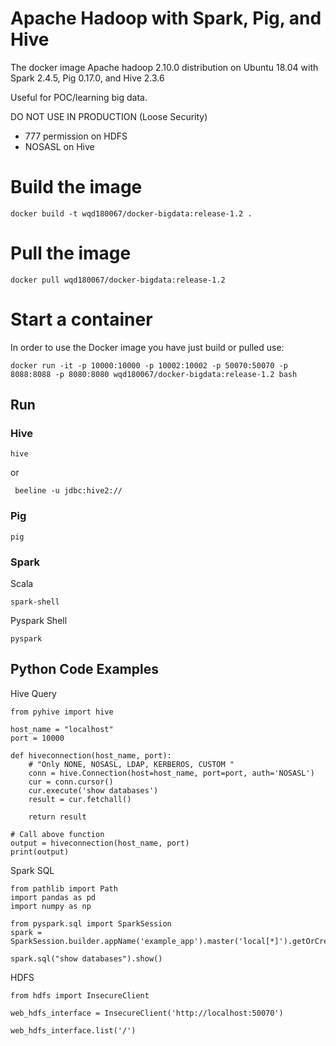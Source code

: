 # Apache Hadoop with Spark, Pig, and Hive

The docker image Apache hadoop 2.10.0 distribution on Ubuntu 18.04 with Spark 2.4.5, Pig 0.17.0, and Hive 2.3.6

Useful for POC/learning big data.

DO NOT USE IN PRODUCTION (Loose Security)
* 777 permission on HDFS
* NOSASL on Hive

# Build the image

```
docker build -t wqd180067/docker-bigdata:release-1.2 .
```
# Pull the image

```
docker pull wqd180067/docker-bigdata:release-1.2
```

# Start a container

In order to use the Docker image you have just build or pulled use:

```
docker run -it -p 10000:10000 -p 10002:10002 -p 50070:50070 -p 8088:8088 -p 8080:8080 wqd180067/docker-bigdata:release-1.2 bash
```



## Run 

### Hive 

```
hive
```

or 

```
 beeline -u jdbc:hive2://
```

### Pig 

```
pig
```

### Spark 

Scala 

```
spark-shell
```

Pyspark Shell

```
pyspark
```

## Python Code Examples

Hive Query

```
from pyhive import hive

host_name = "localhost"
port = 10000

def hiveconnection(host_name, port):
    # "Only NONE, NOSASL, LDAP, KERBEROS, CUSTOM "
    conn = hive.Connection(host=host_name, port=port, auth='NOSASL')
    cur = conn.cursor()
    cur.execute('show databases')
    result = cur.fetchall()

    return result

# Call above function
output = hiveconnection(host_name, port)
print(output)
```

Spark SQL

```
from pathlib import Path
import pandas as pd
import numpy as np

from pyspark.sql import SparkSession
spark = SparkSession.builder.appName('example_app').master('local[*]').getOrCreate()

spark.sql("show databases").show()
```

HDFS

```
from hdfs import InsecureClient

web_hdfs_interface = InsecureClient('http://localhost:50070')

web_hdfs_interface.list('/')
```